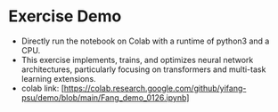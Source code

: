# Exercise Demo
* Directly run the notebook on Colab with a runtime of python3 and a CPU.
* This exercise implements, trains, and optimizes neural network architectures, particularly focusing on transformers and multi-task learning extensions.
* colab link: [https://colab.research.google.com/github/yifang-psu/demo/blob/main/Fang_demo_0126.ipynb]

